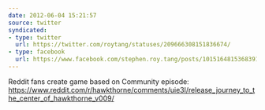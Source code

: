 ```yaml
---
date: 2012-06-04 15:21:57
source: twitter
syndicated:
- type: twitter
  url: https://twitter.com/roytang/statuses/209666308151836674/
- type: facebook
  url: https://www.facebook.com/stephen.roy.tang/posts/10151648153683912
---
```


Reddit fans create game based on Community episode: https://www.reddit.com/r/hawkthorne/comments/uie3l/release_journey_to_the_center_of_hawkthorne_v009/